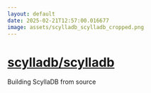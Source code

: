 ```yaml
---
layout: default
date: 2025-02-21T12:57:00.016677
image: assets/scylladb_scylladb_cropped.png
---
```


# [scylladb/scylladb](https://github.com/scylladb/scylladb)

Building ScyllaDB from source

